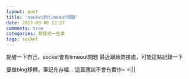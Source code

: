 ```yaml
---
layout: post
title: 'socket的timeout問題'
date: 2017-09-08 12:27
comments: true
categories: 寫程式一些事
tags: socket
---
```

提醒一下自己，socket會有timeout問題
最近跟廠商接處，可能這點記錄一下

<!--more-->
要做blog移轉，筆記先存檔...
這篇應該不會有實作= =|||
